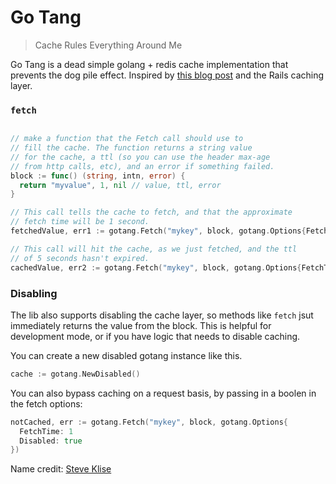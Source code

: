 # Go Tang

> Cache Rules Everything Around Me

Go Tang is a dead simple golang + redis cache implementation that prevents the dog pile effect. Inspired by [this blog post](http://kovyrin.net/2008/03/10/dog-pile-effect-and-how-to-avoid-it-with-ruby-on-rails-memcache-client-patch/) and the Rails caching layer.

### `fetch`

```go

// make a function that the Fetch call should use to 
// fill the cache. The function returns a string value
// for the cache, a ttl (so you can use the header max-age
// from http calls, etc), and an error if something failed.
block := func() (string, intn, error) {
  return "myvalue", 1, nil // value, ttl, error
}

// This call tells the cache to fetch, and that the approximate
// fetch time will be 1 second.
fetchedValue, err1 := gotang.Fetch("mykey", block, gotang.Options{FetchTime: 1})

// This call will hit the cache, as we just fetched, and the ttl
// of 5 seconds hasn't expired.
cachedValue, err2 := gotang.Fetch("mykey", block, gotang.Options{FetchTime: 1})
```

### Disabling

The lib also supports disabling the cache layer, so methods like `fetch` jsut immediately returns the value from the block. This is helpful for development mode, or if you have logic that needs to disable caching.

You can create a new disabled gotang instance like this.

```go
cache := gotang.NewDisabled()
```

You can also bypass caching on a request basis, by passing in a boolen in the fetch options:

```go
notCached, err := gotang.Fetch("mykey", block, gotang.Options{
  FetchTime: 1
  Disabled: true
})
```

Name credit: [Steve Klise](http://sklise.com/)
